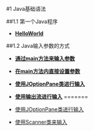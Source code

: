 #1	Java基础语法

##1.1	第一个Java程序

-	**[HelloWorld](https://github.com/Zeng9702/LearnJavaFromScratch/blob/master/1.Java%E5%9F%BA%E7%A1%80%E8%AF%AD%E6%B3%95/1.1%E7%AC%AC%E4%B8%80%E4%B8%AAJava%E7%A8%8B%E5%BA%8F/1.1.1HelloWorld/HelloWorld.java)**

##1.2	Java输入参数的方式

-	**[通过main方法来输入参数](https://github.com/Zeng9702/LearnJavaFromScratch/blob/master/1.Java%E5%9F%BA%E7%A1%80%E8%AF%AD%E6%B3%95/1.2Java%E8%BE%93%E5%85%A5%E5%8F%82%E6%95%B0%E7%9A%84%E6%96%B9%E5%BC%8F/1.2.1%E9%80%9A%E8%BF%87main%E6%96%B9%E6%B3%95%E6%9D%A5%E8%BE%93%E5%85%A5%E5%8F%82%E6%95%B0/HelloWorld2.java)**


-	**[在main方法内直接设置参数](https://github.com/Zeng9702/LearnJavaFromScratch/blob/master/1.Java%E5%9F%BA%E7%A1%80%E8%AF%AD%E6%B3%95/1.2Java%E8%BE%93%E5%85%A5%E5%8F%82%E6%95%B0%E7%9A%84%E6%96%B9%E5%BC%8F/1.2.2%E5%9C%A8main%E6%96%B9%E6%B3%95%E5%86%85%E7%9B%B4%E6%8E%A5%E8%AE%BE%E7%BD%AE%E5%8F%82%E6%95%B0/HelloWorld3.java)**

-	**[使用JOptionPane类进行输入](https://github.com/Zeng9702/LearnJavaFromScratch/blob/master/1.Java%E5%9F%BA%E7%A1%80%E8%AF%AD%E6%B3%95/1.2Java%E8%BE%93%E5%85%A5%E5%8F%82%E6%95%B0%E7%9A%84%E6%96%B9%E5%BC%8F/1.2.3%E4%BD%BF%E7%94%A8JOptionPane%E7%B1%BB%E8%BF%9B%E8%A1%8C%E8%BE%93%E5%85%A5/HelloWorld4.java)**

-	**[使用输出流进行输入]()**
=======
-	[使用JOptionPane类进行输入](https://github.com/Zeng9702/LearnJavaFromScratch/blob/master/1.Java%E5%9F%BA%E7%A1%80%E8%AF%AD%E6%B3%95/1.2Java%E8%BE%93%E5%85%A5%E5%8F%82%E6%95%B0%E7%9A%84%E6%96%B9%E5%BC%8F/1.2.3%E4%BD%BF%E7%94%A8JOptionPane%E7%B1%BB%E8%BF%9B%E8%A1%8C%E8%BE%93%E5%85%A5/HelloWorld4.java)

- [使用Scanner类来输入](https://github.com/Zeng9702/LearnJavaFromScratch/blob/master/1.Java%E5%9F%BA%E7%A1%80%E8%AF%AD%E6%B3%95/1.2Java%E8%BE%93%E5%85%A5%E5%8F%82%E6%95%B0%E7%9A%84%E6%96%B9%E5%BC%8F/1.2.4%E4%BD%BF%E7%94%A8Scanner%E7%B1%BB%E6%9D%A5%E8%BE%93%E5%85%A5/ScannerTest.java)

